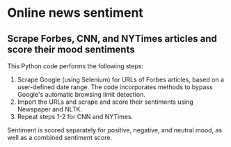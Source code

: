 # Online news sentiment
## Scrape Forbes, CNN, and NYTimes articles and score their mood sentiments

This Python code performs the following steps:

1. Scrape Google (using Selenium) for URLs of Forbes articles, based on a user-defined date range. The code incorporates methods to bypass Google's automatic browsing limit detection.
2. Import the URLs and scrape and score their sentiments using Newspaper and NLTK.
3. Repeat steps 1-2 for CNN and NYTimes.

Sentiment is scored separately for positive, negative, and neutral mood, as well as a combined sentiment score.

